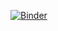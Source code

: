 [![Binder](https://mybinder.org/badge_logo.svg)](https://mybinder.org/v2/gh/adhalanay/curs-ecologie/HEAD)
